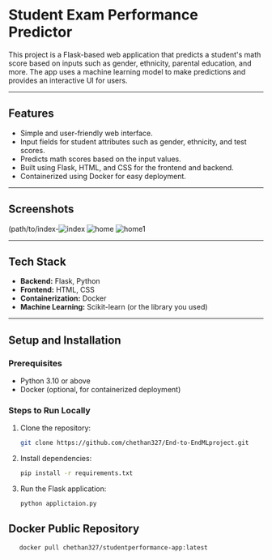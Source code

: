 # **Student Exam Performance Predictor**

This project is a Flask-based web application that predicts a student's math score based on inputs such as gender, ethnicity, parental education, and more. The app uses a machine learning model to make predictions and provides an interactive UI for users.

---

## **Features**
- Simple and user-friendly web interface.
- Input fields for student attributes such as gender, ethnicity, and test scores.
- Predicts math scores based on the input values.
- Built using Flask, HTML, and CSS for the frontend and backend.
- Containerized using Docker for easy deployment.

---

## **Screenshots**
(path/to/index-![index](https://github.com/user-attachments/assets/8e0a6baf-2e8f-4186-934b-deeefc552b7f)
![home](https://github.com/user-attachments/assets/1a82426e-c93f-4491-a02b-3652bf964b7b)
![home1](https://github.com/user-attachments/assets/f458b651-e4d0-43da-8267-4b9518621f34)



---

## **Tech Stack**
- **Backend:** Flask, Python
- **Frontend:** HTML, CSS
- **Containerization:** Docker
- **Machine Learning:** Scikit-learn (or the library you used)

---

## **Setup and Installation**

### Prerequisites
- Python 3.10 or above
- Docker (optional, for containerized deployment)

### Steps to Run Locally
1. Clone the repository:
   ```bash
   git clone https://github.com/chethan327/End-to-EndMLproject.git
2. Install dependencies:
   ```bash
   pip install -r requirements.txt

3. Run the Flask application:
   ```bash
   python applictaion.py

## **Docker Public Repository**
```bash
   docker pull chethan327/studentperformance-app:latest




